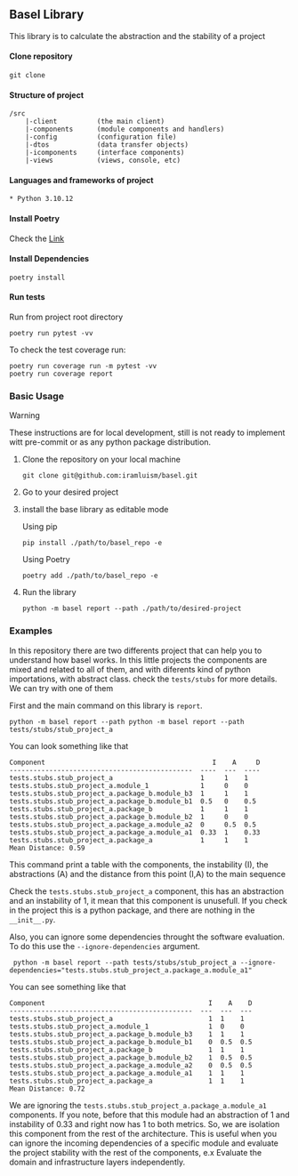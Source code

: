
## Basel Library

This library is to calculate the abstraction and the stability of a project

#### Clone repository

````
git clone
````

#### Structure of project

````
/src
    |-client          (the main client)
    |-components      (module components and handlers)
    |-config          (configuration file)
    |-dtos            (data transfer objects)
    |-icomponents     (interface components)
    |-views           (views, console, etc)
````


#### Languages and frameworks of project
````
* Python 3.10.12

````

#### Install Poetry

Check the [Link](https://python-poetry.org/docs/#installing-manually)

#### Install Dependencies

```
poetry install
```

#### Run tests

Run from project root directory

````
poetry run pytest -vv
````

To check the test coverage run:
```
poetry run coverage run -m pytest -vv
poetry run coverage report
```

### Basic Usage

> [!WARNING] 
> These instructions are for local development, still is not ready to implement witt pre-commit or as any python package distribution.

1. Clone the repository on your local machine
   ```
   git clone git@github.com:iramluism/basel.git
   ```
2. Go to your desired project 
3. install the base library as editable mode 
   
   Using pip
   ```
   pip install ./path/to/basel_repo -e 
   ```
   
   Using Poetry
   ```
   poetry add ./path/to/basel_repo -e
   ```
4. Run the library 

    ```
    python -m basel report --path ./path/to/desired-project
    ```

### Examples
In this repository there are two differents project that can help you to understand how basel works. In this little projects the components are mixed and related to all of them, and with diferents kind of python importations, with abstract class. check the `tests/stubs` for more details. We can try with one of them

First and the main command on this library is `report`. 
```
python -m basel report --path python -m basel report --path tests/stubs/stub_project_a
```
You can look something like that
```
Component                                          I    A     D
----------------------------------------------  ----  ---  ----
tests.stubs.stub_project_a                      1     1    1
tests.stubs.stub_project_a.module_1             1     0    0
tests.stubs.stub_project_a.package_b.module_b3  1     1    1
tests.stubs.stub_project_a.package_b.module_b1  0.5   0    0.5
tests.stubs.stub_project_a.package_b            1     1    1
tests.stubs.stub_project_a.package_b.module_b2  1     0    0
tests.stubs.stub_project_a.package_a.module_a2  0     0.5  0.5
tests.stubs.stub_project_a.package_a.module_a1  0.33  1    0.33
tests.stubs.stub_project_a.package_a            1     1    1
Mean Distance: 0.59
```
This command print a table with the components, the instability (I), the abstractions (A) and the distance from this point (I,A) to the main sequence

Check the `tests.stubs.stub_project_a` component, this has an abstraction and an instability of 1, it mean that this component is unusefull. If you check in the project this is a python package, and there are nothing in the ``__init__.py``. 

Also, you can ignore some dependencies throught the software evaluation.
To do this use the `--ignore-dependencies` argument.

```
 python -m basel report --path tests/stubs/stub_project_a --ignore-dependencies="tests.stubs.stub_project_a.package_a.module_a1"
```
You can see something like that
```
Component                                         I    A    D
----------------------------------------------  ---  ---  ---
tests.stubs.stub_project_a                        1  1    1
tests.stubs.stub_project_a.module_1               1  0    0
tests.stubs.stub_project_a.package_b.module_b3    1  1    1
tests.stubs.stub_project_a.package_b.module_b1    0  0.5  0.5
tests.stubs.stub_project_a.package_b              1  1    1
tests.stubs.stub_project_a.package_b.module_b2    1  0.5  0.5
tests.stubs.stub_project_a.package_a.module_a2    0  0.5  0.5
tests.stubs.stub_project_a.package_a.module_a1    1  1    1
tests.stubs.stub_project_a.package_a              1  1    1
Mean Distance: 0.72
```

We are ignoring the `tests.stubs.stub_project_a.package_a.module_a1` components.  If you note, before that this module had an abstraction of 1 and instability of 0.33 and right now has 1 to both metrics. So, we are isolation this component from the rest of the architecture. This is useful when you can ignore the incoming dependencies of a specific module and evaluate the project stability with the rest of the components, e.x Evaluate the domain and infrastructure layers independently.